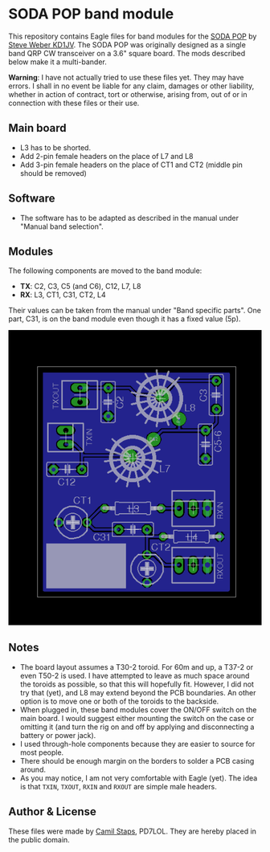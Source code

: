 # SODA POP band module
This repository contains Eagle files for band modules for the
[SODA POP][sodapop] by [Steve Weber KD1JV][kd1jv]. The SODA POP was originally
designed as a single band QRP CW transceiver on a 3.6" square board. The mods
described below make it a multi-bander.

**Warning**: I have not actually tried to use these files yet. They may have
errors. I shall in no event be liable for any claim, damages or other
liability, whether in action of contract, tort or otherwise, arising from, out
of or in connection with these files or their use.

## Main board
- L3 has to be shorted.
- Add 2-pin female headers on the place of L7 and L8
- Add 3-pin female headers on the place of CT1 and CT2 (middle pin should be
  removed)

## Software
- The software has to be adapted as described in the manual under "Manual band
  selection".

## Modules
The following components are moved to the band module:

- **TX**: C2, C3, C5 (and C6), C12, L7, L8
- **RX**: L3, CT1, C31, CT2, L4

Their values can be taken from the manual under "Band specific parts". One
part, C31, is on the band module even though it has a fixed value (5p).

![The PCB layout](bandmodule.png)

## Notes

- The board layout assumes a T30-2 toroid. For 60m and up, a T37-2 or even
  T50-2 is used. I have attempted to leave as much space around the toroids as
  possible, so that this will hopefully fit. However, I did not try that (yet),
  and L8 may extend beyond the PCB boundaries. An other option is to move one
  or both of the toroids to the backside.
- When plugged in, these band modules cover the ON/OFF switch on the main
  board. I would suggest either mounting the switch on the case or omitting it
  (and turn the rig on and off by applying and disconnecting a battery or power
  jack).
- I used through-hole components because they are easier to source for most
  people.
- There should be enough margin on the borders to solder a PCB casing around.
- As you may notice, I am not very comfortable with Eagle (yet). The idea is
  that `TXIN`, `TXOUT`, `RXIN` and `RXOUT` are simple male headers.

## Author &amp; License
These files were made by [Camil Staps][cs], PD7LOL. They are hereby placed in
the public domain.

[cs]: https://camilstaps.nl
[kd1jv]: http://kd1jv.qrpradio.com/
[sodapop]: https://groups.yahoo.com/neo/groups/AT_Sprint/files/SODA%20POP/
